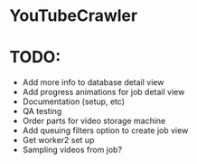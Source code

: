 # YouTubeCrawler

# TODO:
- Add more info to database detail view
- Add progress animations for job detail view
- Documentation (setup, etc)
- QA testing
- Order parts for video storage machine
- Add queuing filters option to create job view
- Get worker2 set up
- Sampling videos from job?
